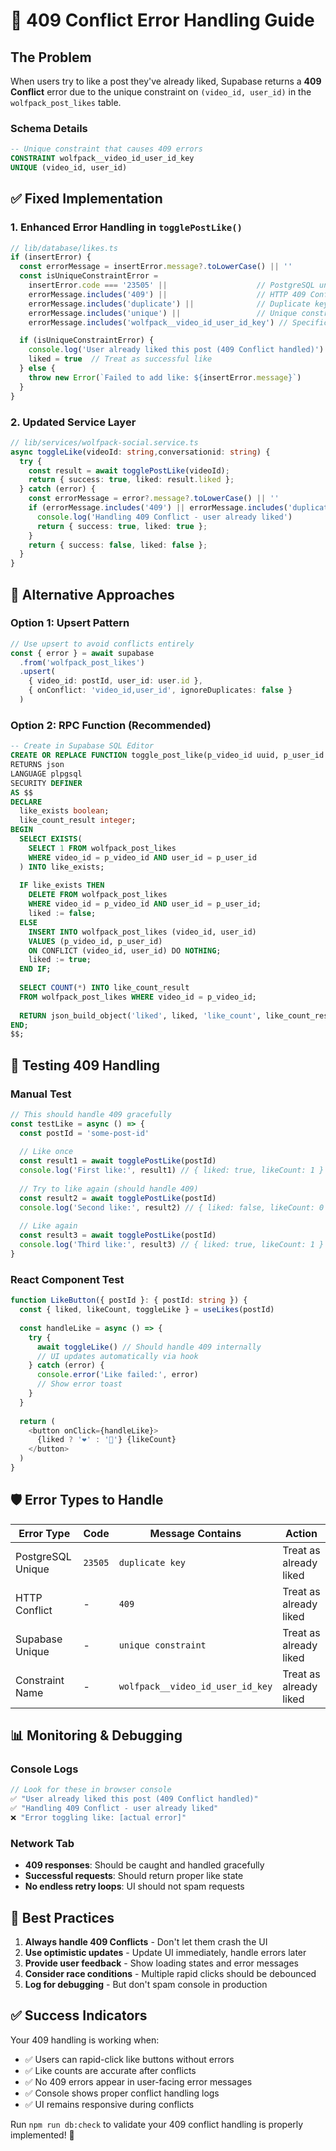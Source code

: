 # 🚨 409 Conflict Error Handling Guide

## The Problem

When users try to like a post they've already liked, Supabase returns a **409 Conflict** error due to the unique constraint on `(video_id, user_id)` in the `wolfpack_post_likes` table.

### Schema Details
```sql
-- Unique constraint that causes 409 errors
CONSTRAINT wolfpack__video_id_user_id_key 
UNIQUE (video_id, user_id)
```

## ✅ **Fixed Implementation**

### 1. Enhanced Error Handling in `togglePostLike()`

```typescript
// lib/database/likes.ts
if (insertError) {
  const errorMessage = insertError.message?.toLowerCase() || ''
  const isUniqueConstraintError = 
    insertError.code === '23505' ||                    // PostgreSQL unique violation
    errorMessage.includes('409') ||                    // HTTP 409 Conflict  
    errorMessage.includes('duplicate') ||              // Duplicate key
    errorMessage.includes('unique') ||                 // Unique constraint
    errorMessage.includes('wolfpack__video_id_user_id_key') // Specific constraint

  if (isUniqueConstraintError) {
    console.log('User already liked this post (409 Conflict handled)')
    liked = true  // Treat as successful like
  } else {
    throw new Error(`Failed to add like: ${insertError.message}`)
  }
}
```

### 2. Updated Service Layer

```typescript
// lib/services/wolfpack-social.service.ts
async toggleLike(videoId: string,conversationid: string) {
  try {
    const result = await togglePostLike(videoId);
    return { success: true, liked: result.liked };
  } catch (error) {
    const errorMessage = error?.message?.toLowerCase() || ''
    if (errorMessage.includes('409') || errorMessage.includes('duplicate')) {
      console.log('Handling 409 Conflict - user already liked')
      return { success: true, liked: true };
    }
    return { success: false, liked: false };
  }
}
```

## 🔄 **Alternative Approaches**

### Option 1: Upsert Pattern
```typescript
// Use upsert to avoid conflicts entirely
const { error } = await supabase
  .from('wolfpack_post_likes')
  .upsert(
    { video_id: postId, user_id: user.id },
    { onConflict: 'video_id,user_id', ignoreDuplicates: false }
  )
```

### Option 2: RPC Function (Recommended)
```sql
-- Create in Supabase SQL Editor
CREATE OR REPLACE FUNCTION toggle_post_like(p_video_id uuid, p_user_id uuid)
RETURNS json
LANGUAGE plpgsql
SECURITY DEFINER
AS $$
DECLARE
  like_exists boolean;
  like_count_result integer;
BEGIN
  SELECT EXISTS(
    SELECT 1 FROM wolfpack_post_likes 
    WHERE video_id = p_video_id AND user_id = p_user_id
  ) INTO like_exists;
  
  IF like_exists THEN
    DELETE FROM wolfpack_post_likes 
    WHERE video_id = p_video_id AND user_id = p_user_id;
    liked := false;
  ELSE
    INSERT INTO wolfpack_post_likes (video_id, user_id) 
    VALUES (p_video_id, p_user_id)
    ON CONFLICT (video_id, user_id) DO NOTHING;
    liked := true;
  END IF;
  
  SELECT COUNT(*) INTO like_count_result
  FROM wolfpack_post_likes WHERE video_id = p_video_id;
  
  RETURN json_build_object('liked', liked, 'like_count', like_count_result);
END;
$$;
```

## 🧪 **Testing 409 Handling**

### Manual Test
```typescript
// This should handle 409 gracefully
const testLike = async () => {
  const postId = 'some-post-id'
  
  // Like once
  const result1 = await togglePostLike(postId)
  console.log('First like:', result1) // { liked: true, likeCount: 1 }
  
  // Try to like again (should handle 409)
  const result2 = await togglePostLike(postId) 
  console.log('Second like:', result2) // { liked: false, likeCount: 0 } (unlike)
  
  // Like again
  const result3 = await togglePostLike(postId)
  console.log('Third like:', result3) // { liked: true, likeCount: 1 }
}
```

### React Component Test
```typescript
function LikeButton({ postId }: { postId: string }) {
  const { liked, likeCount, toggleLike } = useLikes(postId)
  
  const handleLike = async () => {
    try {
      await toggleLike() // Should handle 409 internally
      // UI updates automatically via hook
    } catch (error) {
      console.error('Like failed:', error)
      // Show error toast
    }
  }
  
  return (
    <button onClick={handleLike}>
      {liked ? '❤️' : '🤍'} {likeCount}
    </button>
  )
}
```

## 🛡️ **Error Types to Handle**

| Error Type | Code | Message Contains | Action |
|------------|------|------------------|--------|
| PostgreSQL Unique | `23505` | `duplicate key` | Treat as already liked |
| HTTP Conflict | - | `409` | Treat as already liked |
| Supabase Unique | - | `unique constraint` | Treat as already liked |
| Constraint Name | - | `wolfpack__video_id_user_id_key` | Treat as already liked |

## 📊 **Monitoring & Debugging**

### Console Logs
```typescript
// Look for these in browser console
✅ "User already liked this post (409 Conflict handled)"
✅ "Handling 409 Conflict - user already liked"
❌ "Error toggling like: [actual error]"
```

### Network Tab
- **409 responses**: Should be caught and handled gracefully
- **Successful requests**: Should return proper like state
- **No endless retry loops**: UI should not spam requests

## 🎯 **Best Practices**

1. **Always handle 409 Conflicts** - Don't let them crash the UI
2. **Use optimistic updates** - Update UI immediately, handle errors later
3. **Provide user feedback** - Show loading states and error messages
4. **Consider race conditions** - Multiple rapid clicks should be debounced
5. **Log for debugging** - But don't spam console in production

## ✅ **Success Indicators**

Your 409 handling is working when:
- ✅ Users can rapid-click like buttons without errors
- ✅ Like counts are accurate after conflicts
- ✅ No 409 errors appear in user-facing error messages
- ✅ Console shows proper conflict handling logs
- ✅ UI remains responsive during conflicts

Run `npm run db:check` to validate your 409 conflict handling is properly implemented! 🚀